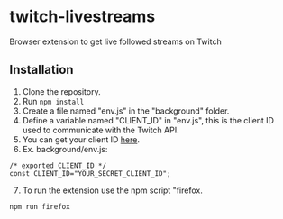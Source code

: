 # twitch-livestreams

Browser extension to get live followed streams on Twitch

## Installation

1. Clone the repository.
2. Run `npm install`
3. Create a file named "env.js" in the "background" folder.
4. Define a variable named "CLIENT_ID" in "env.js", this is the client ID used to communicate with the Twitch API.
5. You can get your client ID [here](https://dev.twitch.tv/console/).
6. Ex. background/env.js:

```
/* exported CLIENT_ID */
const CLIENT_ID="YOUR_SECRET_CLIENT_ID";
```

7. To run the extension use the npm script "firefox.

```
npm run firefox
```
